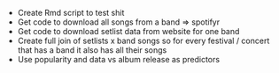 - Create Rmd script to test shit
- Get code to download all songs from a band => spotifyr
- Get code to download setlist data from website for one band
- Create full join of setlists x band songs so for every festival / concert that has a band it also has all their songs
- Use popularity and data vs album release as predictors